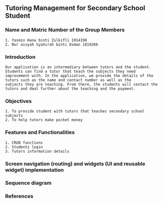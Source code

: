 ## Tutoring Management for Secondary School Student

### Name and Matric Number of the Group Members
    1. Yasmin Hana binti Zulkifli 1914198
    2. Nur aisyah Syahirah binti Osman 1819266

### Introduction
    Our application is an intermediary between tutors and the student. Students can find a tutor that teach the subjects they need 
    improvement with. In the application, we provide the details of the tutors such as the name and contact number as well as the 
    subjects they are teaching. From there, the students will contact the tutors and deal further about the teaching and the payment. 

### Objectives
    1. To provide student with tutors that teaches secondary school subjects
    2. To help tutors make pocket money 

### Features and Functionalities
    1. CRUD functions
    2. Students login
    3. Tutors information details

### Screen navigation (routing) and widgets (UI and reusable widget) implementation

### Sequence diagram

### References
